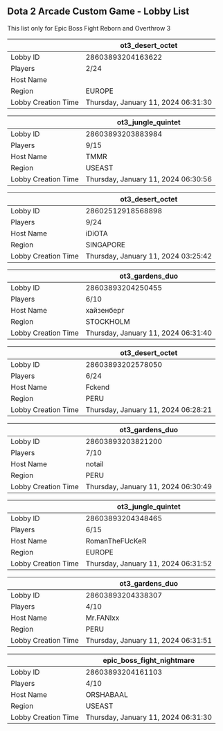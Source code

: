 ## Dota 2 Arcade Custom Game - Lobby List

This list only for Epic Boss Fight Reborn and Overthrow 3

|  | ot3_desert_octet |
| ------ | ------ |
| Lobby ID | 28603893204163622 |
| Players | 2/24 |
| Host Name | <Cyborgix> |
| Region | EUROPE |
| Lobby Creation Time | Thursday, January 11, 2024 06:31:30 |


|  | ot3_jungle_quintet |
| ------ | ------ |
| Lobby ID | 28603893203883984 |
| Players | 9/15 |
| Host Name | TMMR |
| Region | USEAST |
| Lobby Creation Time | Thursday, January 11, 2024 06:30:56 |


|  | ot3_desert_octet |
| ------ | ------ |
| Lobby ID | 28602512918568898 |
| Players | 9/24 |
| Host Name | iDiOTA |
| Region | SINGAPORE |
| Lobby Creation Time | Thursday, January 11, 2024 03:25:42 |


|  | ot3_gardens_duo |
| ------ | ------ |
| Lobby ID | 28603893204250455 |
| Players | 6/10 |
| Host Name | хайзенберг |
| Region | STOCKHOLM |
| Lobby Creation Time | Thursday, January 11, 2024 06:31:40 |


|  | ot3_desert_octet |
| ------ | ------ |
| Lobby ID | 28603893202578050 |
| Players | 6/24 |
| Host Name | Fckend |
| Region | PERU |
| Lobby Creation Time | Thursday, January 11, 2024 06:28:21 |


|  | ot3_gardens_duo |
| ------ | ------ |
| Lobby ID | 28603893203821200 |
| Players | 7/10 |
| Host Name | notail |
| Region | PERU |
| Lobby Creation Time | Thursday, January 11, 2024 06:30:49 |


|  | ot3_jungle_quintet |
| ------ | ------ |
| Lobby ID | 28603893204348465 |
| Players | 6/15 |
| Host Name | RomanTheFUcKeR |
| Region | EUROPE |
| Lobby Creation Time | Thursday, January 11, 2024 06:31:52 |


|  | ot3_gardens_duo |
| ------ | ------ |
| Lobby ID | 28603893204338307 |
| Players | 4/10 |
| Host Name | Mr.FANIxx |
| Region | PERU |
| Lobby Creation Time | Thursday, January 11, 2024 06:31:51 |


|  | epic_boss_fight_nightmare |
| ------ | ------ |
| Lobby ID | 28603893204161103 |
| Players | 4/10 |
| Host Name | ORSHABAAL |
| Region | USEAST |
| Lobby Creation Time | Thursday, January 11, 2024 06:31:30 |


